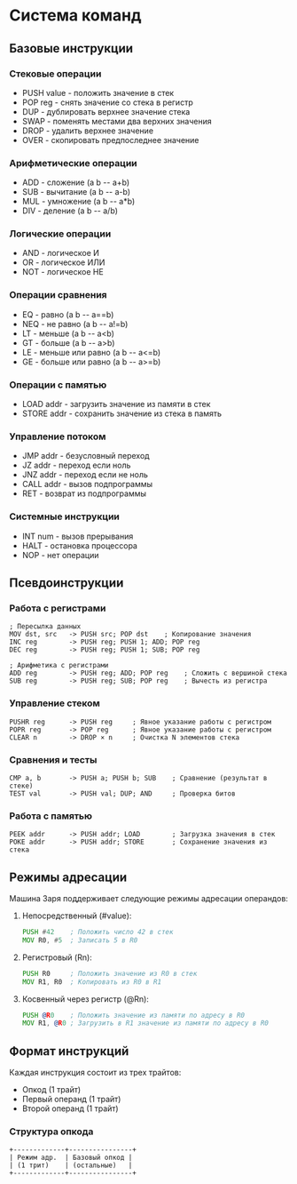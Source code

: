 # Система команд

## Базовые инструкции

### Стековые операции
- PUSH value - положить значение в стек
- POP reg - снять значение со стека в регистр
- DUP - дублировать верхнее значение стека
- SWAP - поменять местами два верхних значения
- DROP - удалить верхнее значение
- OVER - скопировать предпоследнее значение

### Арифметические операции
- ADD - сложение (a b -- a+b)
- SUB - вычитание (a b -- a-b)
- MUL - умножение (a b -- a*b)
- DIV - деление (a b -- a/b)

### Логические операции
- AND - логическое И
- OR - логическое ИЛИ
- NOT - логическое НЕ

### Операции сравнения
- EQ - равно (a b -- a==b)
- NEQ - не равно (a b -- a!=b)
- LT - меньше (a b -- a<b)
- GT - больше (a b -- a>b)
- LE - меньше или равно (a b -- a<=b)
- GE - больше или равно (a b -- a>=b)

### Операции с памятью
- LOAD addr - загрузить значение из памяти в стек
- STORE addr - сохранить значение из стека в память

### Управление потоком
- JMP addr - безусловный переход
- JZ addr - переход если ноль
- JNZ addr - переход если не ноль
- CALL addr - вызов подпрограммы
- RET - возврат из подпрограммы

### Системные инструкции
- INT num - вызов прерывания
- HALT - остановка процессора
- NOP - нет операции

## Псевдоинструкции

### Работа с регистрами
```
; Пересылка данных
MOV dst, src   -> PUSH src; POP dst    ; Копирование значения
INC reg        -> PUSH reg; PUSH 1; ADD; POP reg
DEC reg        -> PUSH reg; PUSH 1; SUB; POP reg

; Арифметика с регистрами
ADD reg        -> PUSH reg; ADD; POP reg    ; Сложить с вершиной стека
SUB reg        -> PUSH reg; SUB; POP reg    ; Вычесть из регистра
```

### Управление стеком
```
PUSHR reg      -> PUSH reg     ; Явное указание работы с регистром
POPR reg       -> POP reg      ; Явное указание работы с регистром
CLEAR n        -> DROP × n     ; Очистка N элементов стека
```

### Сравнения и тесты
```
CMP a, b       -> PUSH a; PUSH b; SUB    ; Сравнение (результат в стеке)
TEST val       -> PUSH val; DUP; AND     ; Проверка битов
```

### Работа с памятью
```
PEEK addr      -> PUSH addr; LOAD        ; Загрузка значения в стек
POKE addr      -> PUSH addr; STORE       ; Сохранение значения из стека
```

## Режимы адресации

Машина Заря поддерживает следующие режимы адресации операндов:

1. Непосредственный (#value):
   ```asm
   PUSH #42    ; Положить число 42 в стек
   MOV R0, #5  ; Записать 5 в R0
   ```

2. Регистровый (Rn):
   ```asm
   PUSH R0     ; Положить значение из R0 в стек
   MOV R1, R0  ; Копировать из R0 в R1
   ```

3. Косвенный через регистр (@Rn):
   ```asm
   PUSH @R0    ; Положить значение из памяти по адресу в R0
   MOV R1, @R0 ; Загрузить в R1 значение из памяти по адресу в R0
   ```

## Формат инструкций

Каждая инструкция состоит из трех трайтов:
- Опкод (1 трайт)
- Первый операнд (1 трайт)
- Второй операнд (1 трайт)

### Структура опкода
```
+-------------+----------------+
| Режим адр.  | Базовый опкод |
| (1 трит)    | (остальные)   |
+-------------+----------------+ 